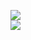 [![](https://img.shields.io/badge/Made%20With-Github%20Spray-lightgrey.svg?style=for-the-badge&logo=github)](https://github.com/Annihil/github-spray#29125)  
[![](https://i.imgur.com/2DrTn0Z.gif)](https://github.com/Annihil/github-spray)